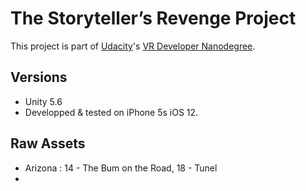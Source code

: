 # The Storyteller’s Revenge Project

This project is part of [Udacity](https://www.udacity.com "Udacity - Be in demand")'s [VR Developer Nanodegree](https://www.udacity.com/course/vr-developer-nanodegree--nd017).

## Versions
- Unity 5.6
- Developped & tested on iPhone 5s iOS 12.

## Raw Assets
- Arizona : 14 - The Bum on the Road, 18 - Tunel
- 
